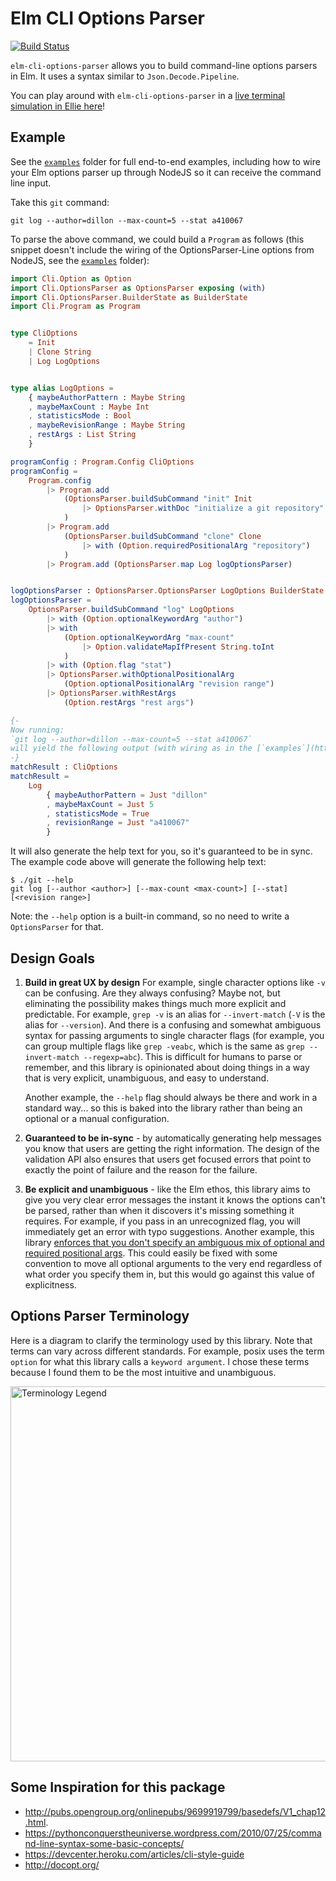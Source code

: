 # Elm CLI Options Parser

[![Build Status](https://travis-ci.org/dillonkearns/elm-cli-options-parser.svg?branch=master)](https://travis-ci.org/dillonkearns/elm-cli-options-parser)

`elm-cli-options-parser` allows you to build command-line options parsers in Elm.
It uses a syntax similar to `Json.Decode.Pipeline`.

You can
play around with `elm-cli-options-parser` in a [live terminal simulation in Ellie here](https://rebrand.ly/elm-cli)!

## Example

See the [`examples`](https://github.com/dillonkearns/elm-cli-options-parser/tree/master/examples/src) folder for full end-to-end examples, including how to wire
your Elm options parser up through NodeJS so it can receive the command line input.

Take this `git` command:

```console
git log --author=dillon --max-count=5 --stat a410067
```

To parse the above command, we could build a `Program` as follows (this snippet doesn't include the wiring of the OptionsParser-Line options from NodeJS, see the [`examples`](https://github.com/dillonkearns/elm-cli-options-parser/tree/master/examples/src) folder):

```elm
import Cli.Option as Option
import Cli.OptionsParser as OptionsParser exposing (with)
import Cli.OptionsParser.BuilderState as BuilderState
import Cli.Program as Program


type CliOptions
    = Init
    | Clone String
    | Log LogOptions


type alias LogOptions =
    { maybeAuthorPattern : Maybe String
    , maybeMaxCount : Maybe Int
    , statisticsMode : Bool
    , maybeRevisionRange : Maybe String
    , restArgs : List String
    }

programConfig : Program.Config CliOptions
programConfig =
    Program.config
        |> Program.add
            (OptionsParser.buildSubCommand "init" Init
                |> OptionsParser.withDoc "initialize a git repository"
            )
        |> Program.add
            (OptionsParser.buildSubCommand "clone" Clone
                |> with (Option.requiredPositionalArg "repository")
            )
        |> Program.add (OptionsParser.map Log logOptionsParser)


logOptionsParser : OptionsParser.OptionsParser LogOptions BuilderState.NoMoreOptions
logOptionsParser =
    OptionsParser.buildSubCommand "log" LogOptions
        |> with (Option.optionalKeywordArg "author")
        |> with
            (Option.optionalKeywordArg "max-count"
                |> Option.validateMapIfPresent String.toInt
            )
        |> with (Option.flag "stat")
        |> OptionsParser.withOptionalPositionalArg
            (Option.optionalPositionalArg "revision range")
        |> OptionsParser.withRestArgs
            (Option.restArgs "rest args")
```

```elm
{-
Now running:
`git log --author=dillon --max-count=5 --stat a410067`
will yield the following output (with wiring as in the [`examples`](https://github.com/dillonkearns/elm-cli-options-parser/tree/master/examples/src) folder):
-}
matchResult : CliOptions
matchResult =
    Log
        { maybeAuthorPattern = Just "dillon"
        , maybeMaxCount = Just 5
        , statisticsMode = True
        , revisionRange = Just "a410067"
        }
```

It will also generate the help text for you, so it's guaranteed to be in sync.
The example code above will generate the following help text:

```console
$ ./git --help
git log [--author <author>] [--max-count <max-count>] [--stat] [<revision range>]
```

Note: the `--help` option is a built-in command, so no need to write a `OptionsParser` for that.

## Design Goals

1. **Build in great UX by design**
   For example, single character options like `-v` can be confusing.
   Are they always confusing? Maybe not, but eliminating the possibility makes
   things much more explicit and predictable.
   For example, `grep -v` is an alias for `--invert-match` (`-V` is the alias
   for `--version`). And there is a confusing and somewhat ambiguous syntax for
   passing arguments to single character flags
   (for example, you can group multiple flags like `grep -veabc`, which is the
   same as `grep --invert-match --regexp=abc`). This is difficult for humans to
   parse or remember, and this library is opinionated about doing things in a
   way that is very explicit, unambiguous, and easy to understand.

   Another example, the `--help` flag should always be there and work in a standard way...
   so this is baked into the library rather than being an optional or a manual
   configuration.

1. **Guaranteed to be in-sync** - by automatically generating help messages
   you know that users are getting the right information. The design of the
   validation API also ensures that users get focused errors that point to
   exactly the point of failure and the reason for the failure.

1. **Be explicit and unambiguous** - like the Elm ethos, this library aims to give you very clear error
   messages the instant it knows the options can't be parsed, rather than when it
   discovers it's missing something it requires. For example, if you
   pass in an unrecognized flag, you will immediately get an error with typo
   suggestions.
   Another example, this library [enforces that you don't specify an ambiguous mix of optional
   and required positional args](#todo-link). This could easily be fixed with
   some convention to move all optional arguments to the very end regardless of
   what order you specify them in, but this would go against this value of
   explicitness.

## Options Parser Terminology

Here is a diagram to clarify the terminology used by this library. Note that
terms can vary across different standards. For example, posix uses the term
`option` for what this library calls a `keyword argument`. I chose these terms
because I found them to be the most intuitive and unambiguous.

<img src="https://raw.githubusercontent.com/dillonkearns/elm-cli-options-parser/master/terminology.png" alt="Terminology Legend" width="600px"/>

## Some Inspiration for this package

- http://pubs.opengroup.org/onlinepubs/9699919799/basedefs/V1_chap12.html.
- https://pythonconquerstheuniverse.wordpress.com/2010/07/25/command-line-syntax-some-basic-concepts/
- https://devcenter.heroku.com/articles/cli-style-guide
- http://docopt.org/
